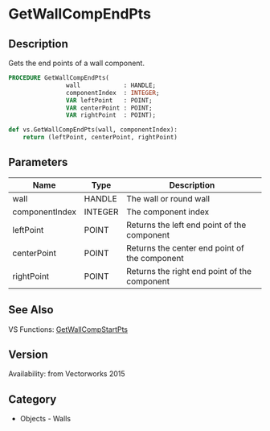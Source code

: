 # GetWallCompEndPts

## Description
Gets the end points of a wall component.

```pascal
PROCEDURE GetWallCompEndPts(
				wall            : HANDLE;
				componentIndex  : INTEGER;
				VAR leftPoint   : POINT;
				VAR centerPoint : POINT;
				VAR rightPoint  : POINT);
```

```python
def vs.GetWallCompEndPts(wall, componentIndex):
    return (leftPoint, centerPoint, rightPoint)
```

## Parameters
|Name|Type|Description|
|---|---|---|
|wall|HANDLE|The wall or round wall|
|componentIndex|INTEGER|The component index|
|leftPoint|POINT|Returns the left end point of the component|
|centerPoint|POINT|Returns the center end point of the component|
|rightPoint|POINT|Returns the right end point of the component|

## See Also
VS Functions:
[GetWallCompStartPts](GetWallCompStartPts.md)

## Version
Availability: from Vectorworks 2015

## Category
* Objects - Walls

